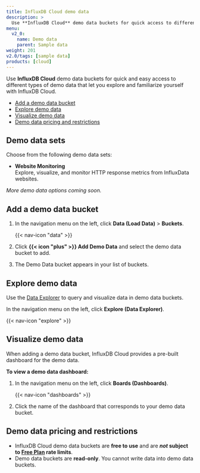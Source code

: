 ```yaml
---
title: InfluxDB Cloud demo data
description: >
  Use **InfluxDB Cloud** demo data buckets for quick access to different types of sample data.
menu:
  v2_0:
    name: Demo data
    parent: Sample data
weight: 201
v2.0/tags: [sample data]
products: [cloud]
---
```


Use **InfluxDB Cloud** demo data buckets for quick and easy access to different
types of demo data that let you explore and familiarize yourself with InfluxDB Cloud.

- [Add a demo data bucket](#add-a-demo-data-bucket)
- [Explore demo data](#explore-demo-data)
- [Visualize demo data](#visualize-demo-data)
- [Demo data pricing and restrictions](#demo-data-pricing-and-restrictions)

## Demo data sets
Choose from the following demo data sets:

- **Website Monitoring**  
  Explore, visualize, and monitor HTTP response metrics from InfluxData websites.

_More demo data options coming soon._

## Add a demo data bucket
1.  In the navigation menu on the left, click **Data (Load Data)** > **Buckets**.

    {{< nav-icon "data" >}}

2.  Click **{{< icon "plus" >}} Add Demo Data** and select the demo data bucket to add.
3.  The Demo Data bucket appears in your list of buckets.

## Explore demo data
Use the [Data Explorer](https://v2.docs.influxdata.com/v2.0/visualize-data/explore-metrics/)
to query and visualize data in demo data buckets.

In the navigation menu on the left, click **Explore (Data Explorer)**.

{{< nav-icon "explore" >}}

## Visualize demo data
When adding a demo data bucket, InfluxDB Cloud provides a pre-built dashboard for the demo data.

**To view a demo data dashboard:**

1. In the navigation menu on the left, click **Boards (Dashboards)**.

    {{< nav-icon "dashboards" >}}

2. Click the name of the dashboard that corresponds to your demo data bucket.

## Demo data pricing and restrictions
- InfluxDB Cloud demo data buckets are **free to use** and are **_not_ subject to
  [Free Plan](/v2.0/account-management/pricing-plans/#free-plan) rate limits**.
- Demo data buckets are **read-only**. You cannot write data into demo data buckets.
